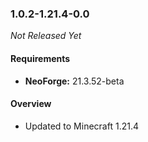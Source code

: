 ### 1.0.2-1.21.4-0.0

_Not Released Yet_

#### Requirements
- **NeoForge:** 21.3.52-beta

#### Overview

- Updated to Minecraft 1.21.4